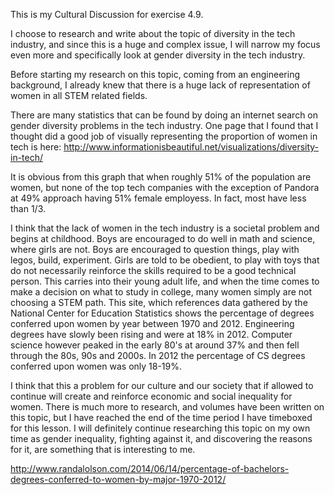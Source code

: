 This is my Cultural Discussion for exercise 4.9.

I choose to research and write about the topic of diversity in the tech industry, and since this is a huge and complex issue, I will narrow my focus even more and specifically look at gender diversity in the tech industry.

Before starting my research on this topic, coming from an engineering background, I already knew that there is a huge lack of representation of women in all STEM related fields.

There are many statistics that can be found by doing an internet search on gender diversity problems in the tech industry.  One page that I found that I thought did a good job of visually representing the proportion of women in tech is here:
http://www.informationisbeautiful.net/visualizations/diversity-in-tech/

It is obvious from this graph that when roughly 51% of the population are women, but none of the top tech companies with the exception of Pandora at 49% approach having 51% female employess.  In fact, most have less than 1/3.

I think that the lack of women in the tech industry is a societal problem and begins at childhood.  Boys are encouraged to do well in math and science, where girls are not.  Boys are encouraged to question things, play with legos, build, experiment.  Girls are told to be obedient, to play with toys that do not necessarily reinforce the skills required to be a good technical person.  This carries into their young adult life, and when the time comes to make a decision on what to study in college, many women simply are not choosing a STEM path.  This site, which references data gathered by the National Center for Education Statistics shows the percentage of degrees conferred upon women by year between 1970 and 2012.  Engineering degrees have slowly been rising and were at 18% in 2012.  Computer science however peaked in the early 80's at around 37% and then fell through the 80s, 90s and 2000s.  In 2012 the percentage of CS degrees conferred upon women was only 18-19%.

I think that this a problem for our culture and our society that if allowed to continue will create and reinforce economic and social inequality for women.  There is much more to research, and volumes have been written on this topic, but I have reached the end of the time period I have timeboxed for this lesson.  I will definitely continue researching this topic on my own time as gender inequality, fighting against it, and discovering the reasons for it, are something that is interesting to me.

http://www.randalolson.com/2014/06/14/percentage-of-bachelors-degrees-conferred-to-women-by-major-1970-2012/